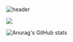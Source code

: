 ![header](https://capsule-render.vercel.app/api?type=waving&color=auto&height=300&section=header&text=hackintoanetwork&fontColor=FFFFFF&fontSize=70)

<a href="https://hackintoanetwork.com" target="_blank"><img src="https://img.shields.io/badge/FFFFFF?style=for-the-badge&logo=tistory&logoColor=000000"/></a>

![Anurag's GitHub stats](https://github-readme-stats.vercel.app/api?username=hackintoanetwork&show_icons=true&theme=tokyonight)
